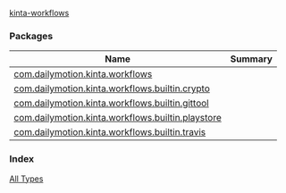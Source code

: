 [kinta-workflows](./index.md)

### Packages

| Name | Summary |
|---|---|
| [com.dailymotion.kinta.workflows](com.dailymotion.kinta.workflows/index.md) |  |
| [com.dailymotion.kinta.workflows.builtin.crypto](com.dailymotion.kinta.workflows.builtin.crypto/index.md) |  |
| [com.dailymotion.kinta.workflows.builtin.gittool](com.dailymotion.kinta.workflows.builtin.gittool/index.md) |  |
| [com.dailymotion.kinta.workflows.builtin.playstore](com.dailymotion.kinta.workflows.builtin.playstore/index.md) |  |
| [com.dailymotion.kinta.workflows.builtin.travis](com.dailymotion.kinta.workflows.builtin.travis/index.md) |  |

### Index

[All Types](alltypes/index.md)